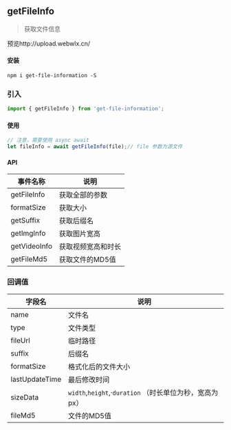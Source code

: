 ## **getFileInfo**

> 获取文件信息

预览http://upload.webwlx.cn/

#### 安装

``` shell
npm i get-file-information -S
```

### 引入

``` js
import { getFileInfo } from 'get-file-information';
```

#### 使用

``` js
// 注意，需要使用 async await
let fileInfo = await getFileInfo(file);// file 参数为源文件
```

#### API

| 事件名称     | 说明               |
| ------------ | ------------------ |
| getFileInfo  | 获取全部的参数     |
| formatSize   | 获取大小           |
| getSuffix    | 获取后缀名         |
| getImgInfo   | 获取图片宽高       |
| getVideoInfo | 获取视频宽高和时长 |
| getFileMd5   | 获取文件的MD5值    |

### 回调值

| 字段名         | 说明                                                    |
| -------------- | ------------------------------------------------------- |
| name           | 文件名                                                  |
| type           | 文件类型                                                |
| fileUrl        | 临时路径                                                |
| suffix         | 后缀名                                                  |
| formatSize     | 格式化后的文件大小                                      |
| lastUpdateTime | 最后修改时间                                            |
| sizeData       | `width`,`height`,·`duration` （时长单位为秒，宽高为px） |
| fileMd5        | 文件的MD5值                                             |

